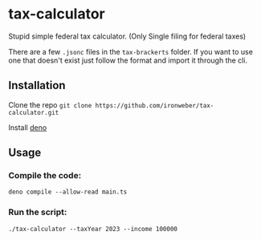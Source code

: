 # tax-calculator
Stupid simple federal tax calculator. (Only Single filing for federal taxes)

There are a few `.jsonc` files in the `tax-brackerts` folder. If you want to use one that doesn't exist just follow the format and import it through the cli. 

## Installation
Clone the repo `git clone https://github.com/ironweber/tax-calculator.git`

Install [deno](https://docs.deno.com/runtime/getting_started/installation/)

## Usage

### Compile the code:
```
deno compile --allow-read main.ts
```

### Run the script:
```
./tax-calculator --taxYear 2023 --income 100000
````

